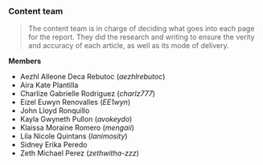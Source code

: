 ### Content team

> The content team is in charge of deciding what goes into each page for the report. They did the research and writing to ensure the verity and accuracy of each article, as well as its mode of delivery. 

**Members**
- Aezhl Alleone Deca Rebutoc (_aezhlrebutoc_)
- Aira Kate Plantilla
- Charlize Gabrielle  Rodriguez (_charlz777_)
- Eizel Euwyn Renovalles (_EE1wyn_)
- John Lloyd Ronquillo
- Kayla Gwyneth Pullon (_avokeydo_)
- Klaissa Moraine Romero (_mengaii_)
- Lila Nicole Quintans (_lanimosity_)
- Sidney Erika Peredo
- Zeth Michael Perez (_zethwitha-zzz_)
